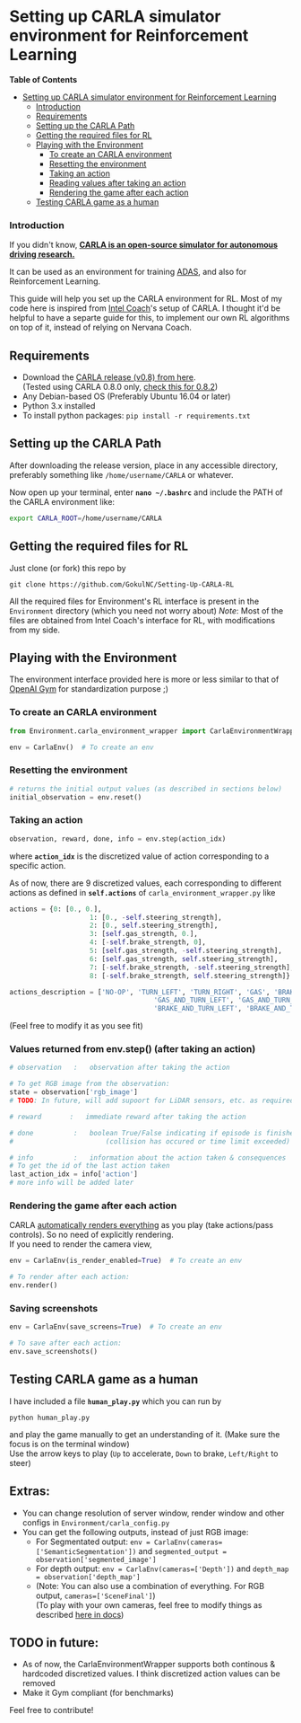 # Setting up CARLA simulator environment for Reinforcement Learning

 **Table of Contents**

   * [Setting up CARLA simulator environment for Reinforcement Learning](#setting-up-carla-simulator-environment-for-reinforcement-learning)
      * [Introduction](#introduction)
      * [Requirements](#requirements)
      * [Setting up the CARLA Path](#setting-up-the-carla-path)
      * [Getting the required files for RL](#getting-the-required-files-for-rl)
      * [Playing with the Environment](#playing-with-the-environment)
         * [To create an CARLA environment](#to-create-an-carla-environment)
         * [Resetting the environment](#resetting-the-environment)
         * [Taking an action](#taking-an-action)
         * [Reading values after taking an action](#reading-values-after-taking-an-action)
         * [Rendering the game after each action](#rendering-the-game-after-each-action)
      * [Testing CARLA game as a human](#testing-carla-game-as-a-human)


### Introduction
If you didn't know, **[CARLA is an open-source simulator for autonomous driving research.](https://github.com/carla-simulator/carla "CARLA is an open-source simulator for autonomous driving research.")**

It can be used as an environment for training [ADAS](https://en.wikipedia.org/wiki/Advanced_driver-assistance_systems "ADAS"), and also for Reinforcement Learning.

This guide will help you set up the CARLA environment for RL. Most of my code here is inspired from [Intel Coach](https://github.com/NervanaSystems/coach "Intel Coach")'s setup of CARLA. I thought it'd be helpful to have a separte guide for this, to implement our own RL algorithms on top of it, instead of relying on Nervana Coach.

## Requirements

- Download the [CARLA release (v0.8) from here](https://github.com/carla-simulator/carla/releases?after=0.9.0).  
  (Tested using CARLA 0.8.0 only, [check this for 0.8.2](https://github.com/GokulNC/Setting-Up-CARLA-Reinforcement-Learning/issues/9#issuecomment-626318780))
- Any Debian-based OS (Preferably Ubuntu 16.04 or later)
- Python 3.x installed
- To install python packages:
    `pip install -r requirements.txt`

## Setting up the CARLA Path

After downloading the release version, place in any accessible directory, preferably something like `/home/username/CARLA` or whatever.

Now open up your terminal, enter **`nano ~/.bashrc`** and include the PATH of the CARLA environment like:

```bash
export CARLA_ROOT=/home/username/CARLA
```

## Getting the required files for RL

Just clone (or fork) this repo by
```
git clone https://github.com/GokulNC/Setting-Up-CARLA-RL
```

All the required files for Environment's RL interface is present in the `Environment` directory (which you need not worry about)
*Note*: Most of the files are obtained from Intel Coach's interface for RL, with modifications from my side.

## Playing with the Environment

The environment interface provided here is more or less similar to that of [OpenAI Gym](https://github.com/openai/gym) for standardization purpose ;)

### To create an CARLA environment
```python
from Environment.carla_environment_wrapper import CarlaEnvironmentWrapper as CarlaEnv

env = CarlaEnv()  # To create an env
```

### Resetting the environment
```python
# returns the initial output values (as described in sections below)
initial_observation = env.reset()
```

### Taking an action

```python
observation, reward, done, info = env.step(action_idx)
```

where **`action_idx`** is the discretized value of action corresponding to a specific action.

As of now, there are 9 discretized values, each corresponding to different actions as defined in  **`self.actions`** of `carla_environment_wrapper.py` like

```python
actions = {0: [0., 0.],
					1: [0., -self.steering_strength],
					2: [0., self.steering_strength],
					3: [self.gas_strength, 0.],
					4: [-self.brake_strength, 0],
					5: [self.gas_strength, -self.steering_strength],
					6: [self.gas_strength, self.steering_strength],
					7: [-self.brake_strength, -self.steering_strength],
					8: [-self.brake_strength, self.steering_strength]}

actions_description = ['NO-OP', 'TURN_LEFT', 'TURN_RIGHT', 'GAS', 'BRAKE',
									'GAS_AND_TURN_LEFT', 'GAS_AND_TURN_RIGHT',
									'BRAKE_AND_TURN_LEFT', 'BRAKE_AND_TURN_RIGHT']
```

(Feel free to modify it as you see fit)

### Values returned from env.step() (after taking an action)

```python
# observation   :   observation after taking the action

# To get RGB image from the observation:
state = observation['rgb_image']
# TODO: In future, will add supoort for LiDAR sensors, etc. as required

# reward       :   immediate reward after taking the action

# done          :   boolean True/False indicating if episode is finished
#                       (collision has occured or time limit exceeded)

# info          :   information about the action taken & consequences
# To get the id of the last action taken
last_action_idx = info['action']
# more info will be added later
```

### Rendering the game after each action
CARLA [automatically renders everything](https://github.com/carla-simulator/carla/issues/286) as you play (take actions/pass controls). So no need of explicitly rendering.   
If you need to render the camera view,
```python
env = CarlaEnv(is_render_enabled=True)  # To create an env

# To render after each action:
env.render()
```

### Saving screenshots
```python
env = CarlaEnv(save_screens=True)  # To create an env

# To save after each action:
env.save_screenshots()
```

## Testing CARLA game as a human

I have included a file **`human_play.py`** which you can run by
```
python human_play.py
```

and play the game manually to get an understanding of it. (Make sure the focus is on the terminal window)   
Use the arrow keys to play (`Up` to accelerate, `Down` to brake, `Left/Right` to steer)

## Extras:

- You can change resolution of server window, render window and other configs in `Environment/carla_config.py`
- You can get the following outputs, instead of just RGB image:
  - For Segmentated output: `env = CarlaEnv(cameras=['SemanticSegmentation'])` and `segmented_output = observation['segmented_image']`
  - For depth output: `env = CarlaEnv(cameras=['Depth'])` and `depth_map = observation['depth_map']`
  - (Note: You can also use a combination of everything. For RGB output, `cameras=['SceneFinal']`)   
(To play with your own cameras, feel free to modify things as described [here in docs](https://carla.readthedocs.io/en/latest/cameras_and_sensors/))


## TODO in future:

- As of now, the CarlaEnvironmentWrapper supports both continous & hardcoded discretized values. I think discretized action values can be removed
- Make it Gym compliant (for benchmarks)

Feel free to contribute!
